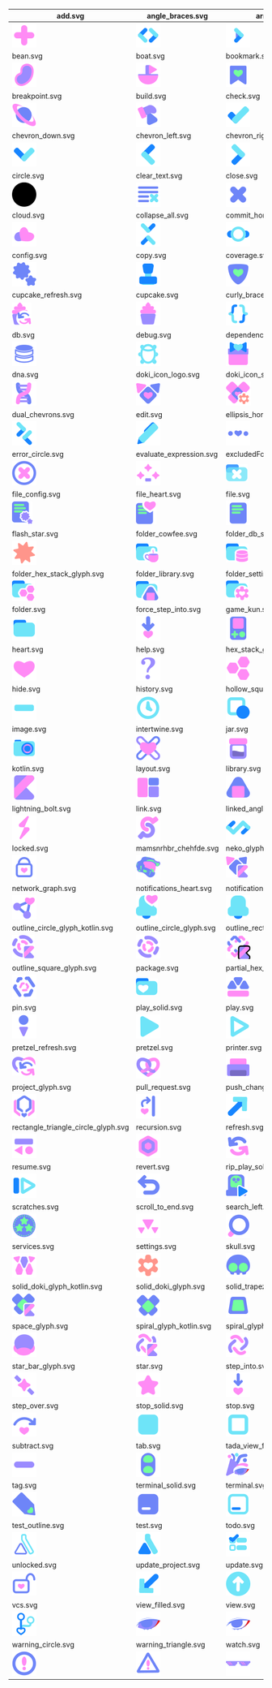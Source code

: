 | add.svg                                                                                      | angle_braces.svg                                                       | arrow_right.svg                                                                           | avatar.svg                                                                    |
| -------------------------------------------------------------------------------------------- | ---------------------------------------------------------------------- | ----------------------------------------------------------------------------------------- | ----------------------------------------------------------------------------- |
| ![add.svg](./icons/exported/add.svg)                                                         | ![angle_braces.svg](./icons/exported/angle_braces.svg)                 | ![arrow_right.svg](./icons/exported/arrow_right.svg)                                      | ![avatar.svg](./icons/exported/avatar.svg)                                    |
| bean.svg                                                                                     | boat.svg                                                               | bookmark.svg                                                                              | bow.svg                                                                       |
| ![bean.svg](./icons/exported/bean.svg)                                                       | ![boat.svg](./icons/exported/boat.svg)                                 | ![bookmark.svg](./icons/exported/bookmark.svg)                                            | ![bow.svg](./icons/exported/bow.svg)                                          |
| breakpoint.svg                                                                               | build.svg                                                              | check.svg                                                                                 | cherry.svg                                                                    |
| ![breakpoint.svg](./icons/exported/breakpoint.svg)                                           | ![build.svg](./icons/exported/build.svg)                               | ![check.svg](./icons/exported/check.svg)                                                  | ![cherry.svg](./icons/exported/cherry.svg)                                    |
| chevron_down.svg                                                                             | chevron_left.svg                                                       | chevron_right.svg                                                                         | chevron_up.svg                                                                |
| ![chevron_down.svg](./icons/exported/chevron_down.svg)                                       | ![chevron_left.svg](./icons/exported/chevron_left.svg)                 | ![chevron_right.svg](./icons/exported/chevron_right.svg)                                  | ![chevron_up.svg](./icons/exported/chevron_up.svg)                            |
| circle.svg                                                                                   | clear_text.svg                                                         | close.svg                                                                                 | cloud_outline.svg                                                             |
| ![circle.svg](./icons/exported/circle.svg)                                                   | ![clear_text.svg](./icons/exported/clear_text.svg)                     | ![close.svg](./icons/exported/close.svg)                                                  | ![cloud_outline.svg](./icons/exported/cloud_outline.svg)                      |
| cloud.svg                                                                                    | collapse_all.svg                                                       | commit_horizontal.svg                                                                     | commit_vertical.svg                                                           |
| ![cloud.svg](./icons/exported/cloud.svg)                                                     | ![collapse_all.svg](./icons/exported/collapse_all.svg)                 | ![commit_horizontal.svg](./icons/exported/commit_horizontal.svg)                          | ![commit_vertical.svg](./icons/exported/commit_vertical.svg)                  |
| config.svg                                                                                   | copy.svg                                                               | coverage.svg                                                                              | cowfee.svg                                                                    |
| ![config.svg](./icons/exported/config.svg)                                                   | ![copy.svg](./icons/exported/copy.svg)                                 | ![coverage.svg](./icons/exported/coverage.svg)                                            | ![cowfee.svg](./icons/exported/cowfee.svg)                                    |
| cupcake_refresh.svg                                                                          | cupcake.svg                                                            | curly_braces.svg                                                                          | db_solid.svg                                                                  |
| ![cupcake_refresh.svg](./icons/oneOffs/cupcake_refresh.svg)                                  | ![cupcake.svg](./icons/exported/cupcake.svg)                           | ![curly_braces.svg](./icons/exported/curly_braces.svg)                                    | ![db_solid.svg](./icons/exported/db_solid.svg)                                |
| db.svg                                                                                       | debug.svg                                                              | dependencies.svg                                                                          | disabled_breakpoint.svg                                                       |
| ![db.svg](./icons/exported/db.svg)                                                           | ![debug.svg](./icons/exported/debug.svg)                               | ![dependencies.svg](./icons/exported/dependencies.svg)                                    | ![disabled_breakpoint.svg](./icons/exported/disabled_breakpoint.svg)          |
| dna.svg                                                                                      | doki_icon_logo.svg                                                     | doki_icon_settings.svg                                                                    | doki_icon.svg                                                                 |
| ![dna.svg](./icons/exported/dna.svg)                                                         | ![doki_icon_logo.svg](./icons/exported/doki_icon_logo.svg)             | ![doki_icon_settings.svg](./icons/oneOffs/doki_icon_settings.svg)                         | ![doki_icon.svg](./icons/exported/doki_icon.svg)                              |
| dual_chevrons.svg                                                                            | edit.svg                                                               | ellipsis_horizontal.svg                                                                   | ellipsis_vertical.svg                                                         |
| ![dual_chevrons.svg](./icons/exported/dual_chevrons.svg)                                     | ![edit.svg](./icons/exported/edit.svg)                                 | ![ellipsis_horizontal.svg](./icons/exported/ellipsis_horizontal.svg)                      | ![ellipsis_vertical.svg](./icons/exported/ellipsis_vertical.svg)              |
| error_circle.svg                                                                             | evaluate_expression.svg                                                | excludedFolder.svg                                                                        | expand_all.svg                                                                |
| ![error_circle.svg](./icons/exported/error_circle.svg)                                       | ![evaluate_expression.svg](./icons/exported/evaluate_expression.svg)   | ![excludedFolder.svg](./icons/oneOffs/excludedFolder.svg)                                 | ![expand_all.svg](./icons/exported/expand_all.svg)                            |
| file_config.svg                                                                              | file_heart.svg                                                         | file.svg                                                                                  | filter.svg                                                                    |
| ![file_config.svg](./icons/oneOffs/file_config.svg)                                          | ![file_heart.svg](./icons/oneOffs/file_heart.svg)                      | ![file.svg](./icons/exported/file.svg)                                                    | ![filter.svg](./icons/exported/filter.svg)                                    |
| flash_star.svg                                                                               | folder_cowfee.svg                                                      | folder_db_solid.svg                                                                       | folder_heart.svg                                                              |
| ![flash_star.svg](./icons/exported/flash_star.svg)                                           | ![folder_cowfee.svg](./icons/oneOffs/folder_cowfee.svg)                | ![folder_db_solid.svg](./icons/oneOffs/folder_db_solid.svg)                               | ![folder_heart.svg](./icons/oneOffs/folder_heart.svg)                         |
| folder_hex_stack_glyph.svg                                                                   | folder_library.svg                                                     | folder_settings.svg                                                                       | folder_test.svg                                                               |
| ![folder_hex_stack_glyph.svg](./icons/oneOffs/folder_hex_stack_glyph.svg)                    | ![folder_library.svg](./icons/oneOffs/folder_library.svg)              | ![folder_settings.svg](./icons/oneOffs/folder_settings.svg)                               | ![folder_test.svg](./icons/oneOffs/folder_test.svg)                           |
| folder.svg                                                                                   | force_step_into.svg                                                    | game_kun.svg                                                                              | group.svg                                                                     |
| ![folder.svg](./icons/exported/folder.svg)                                                   | ![force_step_into.svg](./icons/exported/force_step_into.svg)           | ![game_kun.svg](./icons/exported/game_kun.svg)                                            | ![group.svg](./icons/exported/group.svg)                                      |
| heart.svg                                                                                    | help.svg                                                               | hex_stack_glyph.svg                                                                       | hidden_toolbar.svg                                                            |
| ![heart.svg](./icons/exported/heart.svg)                                                     | ![help.svg](./icons/exported/help.svg)                                 | ![hex_stack_glyph.svg](./icons/exported/hex_stack_glyph.svg)                              | ![hidden_toolbar.svg](./icons/exported/hidden_toolbar.svg)                    |
| hide.svg                                                                                     | history.svg                                                            | hollow_square_circle_glyph.svg                                                            | ice_cream.svg                                                                 |
| ![hide.svg](./icons/exported/hide.svg)                                                       | ![history.svg](./icons/exported/history.svg)                           | ![hollow_square_circle_glyph.svg](./icons/exported/hollow_square_circle_glyph.svg)        | ![ice_cream.svg](./icons/exported/ice_cream.svg)                              |
| image.svg                                                                                    | intertwine.svg                                                         | jar.svg                                                                                   | key.svg                                                                       |
| ![image.svg](./icons/exported/image.svg)                                                     | ![intertwine.svg](./icons/exported/intertwine.svg)                     | ![jar.svg](./icons/exported/jar.svg)                                                      | ![key.svg](./icons/exported/key.svg)                                          |
| kotlin.svg                                                                                   | layout.svg                                                             | library.svg                                                                               | light_house.svg                                                               |
| ![kotlin.svg](./icons/exported/kotlin.svg)                                                   | ![layout.svg](./icons/exported/layout.svg)                             | ![library.svg](./icons/exported/library.svg)                                              | ![light_house.svg](./icons/exported/light_house.svg)                          |
| lightning_bolt.svg                                                                           | link.svg                                                               | linked_angle_braces.svg                                                                   | locate.svg                                                                    |
| ![lightning_bolt.svg](./icons/exported/lightning_bolt.svg)                                   | ![link.svg](./icons/exported/link.svg)                                 | ![linked_angle_braces.svg](./icons/exported/linked_angle_braces.svg)                      | ![locate.svg](./icons/exported/locate.svg)                                    |
| locked.svg                                                                                   | mamsnrhbr_chehfde.svg                                                  | neko_glyph_kotlin.svg                                                                     | neko_glyph.svg                                                                |
| ![locked.svg](./icons/exported/locked.svg)                                                   | ![mamsnrhbr_chehfde.svg](./icons/exported/mamsnrhbr_chehfde.svg)       | ![neko_glyph_kotlin.svg](./icons/oneOffs/neko_glyph_kotlin.svg)                           | ![neko_glyph.svg](./icons/exported/neko_glyph.svg)                            |
| network_graph.svg                                                                            | notifications_heart.svg                                                | notifications.svg                                                                         | open.svg                                                                      |
| ![network_graph.svg](./icons/exported/network_graph.svg)                                     | ![notifications_heart.svg](./icons/oneOffs/notifications_heart.svg)    | ![notifications.svg](./icons/exported/notifications.svg)                                  | ![open.svg](./icons/exported/open.svg)                                        |
| outline_circle_glyph_kotlin.svg                                                              | outline_circle_glyph.svg                                               | outline_rectangle_glyph_kotlin.svg                                                        | outline_rectangle_glyph.svg                                                   |
| ![outline_circle_glyph_kotlin.svg](./icons/oneOffs/outline_circle_glyph_kotlin.svg)          | ![outline_circle_glyph.svg](./icons/exported/outline_circle_glyph.svg) | ![outline_rectangle_glyph_kotlin.svg](./icons/oneOffs/outline_rectangle_glyph_kotlin.svg) | ![outline_rectangle_glyph.svg](./icons/exported/outline_rectangle_glyph.svg)  |
| outline_square_glyph.svg                                                                     | package.svg                                                            | partial_hex_glyph.svg                                                                     | pause.svg                                                                     |
| ![outline_square_glyph.svg](./icons/exported/outline_square_glyph.svg)                       | ![package.svg](./icons/oneOffs/package.svg)                            | ![partial_hex_glyph.svg](./icons/exported/partial_hex_glyph.svg)                          | ![pause.svg](./icons/exported/pause.svg)                                      |
| pin.svg                                                                                      | play_solid.svg                                                         | play.svg                                                                                  | plugin.svg                                                                    |
| ![pin.svg](./icons/exported/pin.svg)                                                         | ![play_solid.svg](./icons/exported/play_solid.svg)                     | ![play.svg](./icons/exported/play.svg)                                                    | ![plugin.svg](./icons/exported/plugin.svg)                                    |
| pretzel_refresh.svg                                                                          | pretzel.svg                                                            | printer.svg                                                                               | profile.svg                                                                   |
| ![pretzel_refresh.svg](./icons/oneOffs/pretzel_refresh.svg)                                  | ![pretzel.svg](./icons/exported/pretzel.svg)                           | ![printer.svg](./icons/exported/printer.svg)                                              | ![profile.svg](./icons/exported/profile.svg)                                  |
| project_glyph.svg                                                                            | pull_request.svg                                                       | push_changes.svg                                                                          | re_run.svg                                                                    |
| ![project_glyph.svg](./icons/exported/project_glyph.svg)                                     | ![pull_request.svg](./icons/exported/pull_request.svg)                 | ![push_changes.svg](./icons/exported/push_changes.svg)                                    | ![re_run.svg](./icons/exported/re_run.svg)                                    |
| rectangle_triangle_circle_glyph.svg                                                          | recursion.svg                                                          | refresh.svg                                                                               | restart.svg                                                                   |
| ![rectangle_triangle_circle_glyph.svg](./icons/exported/rectangle_triangle_circle_glyph.svg) | ![recursion.svg](./icons/exported/recursion.svg)                       | ![refresh.svg](./icons/exported/refresh.svg)                                              | ![restart.svg](./icons/exported/restart.svg)                                  |
| resume.svg                                                                                   | revert.svg                                                             | rip_play_solid.svg                                                                        | rip.svg                                                                       |
| ![resume.svg](./icons/exported/resume.svg)                                                   | ![revert.svg](./icons/exported/revert.svg)                             | ![rip_play_solid.svg](./icons/oneOffs/rip_play_solid.svg)                                 | ![rip.svg](./icons/exported/rip.svg)                                          |
| scratches.svg                                                                                | scroll_to_end.svg                                                      | search_left.svg                                                                           | search_right.svg                                                              |
| ![scratches.svg](./icons/exported/scratches.svg)                                             | ![scroll_to_end.svg](./icons/exported/scroll_to_end.svg)               | ![search_left.svg](./icons/exported/search_left.svg)                                      | ![search_right.svg](./icons/exported/search_right.svg)                        |
| services.svg                                                                                 | settings.svg                                                           | skull.svg                                                                                 | soft_wrap.svg                                                                 |
| ![services.svg](./icons/exported/services.svg)                                               | ![settings.svg](./icons/exported/settings.svg)                         | ![skull.svg](./icons/exported/skull.svg)                                                  | ![soft_wrap.svg](./icons/exported/soft_wrap.svg)                              |
| solid_doki_glyph_kotlin.svg                                                                  | solid_doki_glyph.svg                                                   | solid_trapezoid_glyph.svg                                                                 | solid_triangle_glyph.svg                                                      |
| ![solid_doki_glyph_kotlin.svg](./icons/oneOffs/solid_doki_glyph_kotlin.svg)                  | ![solid_doki_glyph.svg](./icons/exported/solid_doki_glyph.svg)         | ![solid_trapezoid_glyph.svg](./icons/exported/solid_trapezoid_glyph.svg)                  | ![solid_triangle_glyph.svg](./icons/exported/solid_triangle_glyph.svg)        |
| space_glyph.svg                                                                              | spiral_glyph_kotlin.svg                                                | spiral_glyph.svg                                                                          | square_braces.svg                                                             |
| ![space_glyph.svg](./icons/exported/space_glyph.svg)                                         | ![spiral_glyph_kotlin.svg](./icons/oneOffs/spiral_glyph_kotlin.svg)    | ![spiral_glyph.svg](./icons/exported/spiral_glyph.svg)                                    | ![square_braces.svg](./icons/exported/square_braces.svg)                      |
| star_bar_glyph.svg                                                                           | star.svg                                                               | step_into.svg                                                                             | step_out.svg                                                                  |
| ![star_bar_glyph.svg](./icons/exported/star_bar_glyph.svg)                                   | ![star.svg](./icons/exported/star.svg)                                 | ![step_into.svg](./icons/exported/step_into.svg)                                          | ![step_out.svg](./icons/exported/step_out.svg)                                |
| step_over.svg                                                                                | stop_solid.svg                                                         | stop.svg                                                                                  | structure.svg                                                                 |
| ![step_over.svg](./icons/exported/step_over.svg)                                             | ![stop_solid.svg](./icons/exported/stop_solid.svg)                     | ![stop.svg](./icons/exported/stop.svg)                                                    | ![structure.svg](./icons/exported/structure.svg)                              |
| subtract.svg                                                                                 | tab.svg                                                                | tada_view_filled.svg                                                                      | tada.svg                                                                      |
| ![subtract.svg](./icons/exported/subtract.svg)                                               | ![tab.svg](./icons/exported/tab.svg)                                   | ![tada_view_filled.svg](./icons/oneOffs/tada_view_filled.svg)                             | ![tada.svg](./icons/exported/tada.svg)                                        |
| tag.svg                                                                                      | terminal_solid.svg                                                     | terminal.svg                                                                              | test_outline_view_filled.svg                                                  |
| ![tag.svg](./icons/exported/tag.svg)                                                         | ![terminal_solid.svg](./icons/exported/terminal_solid.svg)             | ![terminal.svg](./icons/exported/terminal.svg)                                            | ![test_outline_view_filled.svg](./icons/oneOffs/test_outline_view_filled.svg) |
| test_outline.svg                                                                             | test.svg                                                               | todo.svg                                                                                  | trash.svg                                                                     |
| ![test_outline.svg](./icons/exported/test_outline.svg)                                       | ![test.svg](./icons/exported/test.svg)                                 | ![todo.svg](./icons/exported/todo.svg)                                                    | ![trash.svg](./icons/exported/trash.svg)                                      |
| unlocked.svg                                                                                 | update_project.svg                                                     | update.svg                                                                                | vcs_solid.svg                                                                 |
| ![unlocked.svg](./icons/exported/unlocked.svg)                                               | ![update_project.svg](./icons/exported/update_project.svg)             | ![update.svg](./icons/exported/update.svg)                                                | ![vcs_solid.svg](./icons/exported/vcs_solid.svg)                              |
| vcs.svg                                                                                      | view_filled.svg                                                        | view.svg                                                                                  | warning_circle_filled.svg                                                     |
| ![vcs.svg](./icons/exported/vcs.svg)                                                         | ![view_filled.svg](./icons/exported/view_filled.svg)                   | ![view.svg](./icons/exported/view.svg)                                                    | ![warning_circle_filled.svg](./icons/exported/warning_circle_filled.svg)      |
| warning_circle.svg                                                                           | warning_triangle.svg                                                   | watch.svg                                                                                 |                                                                               |
| ![warning_circle.svg](./icons/exported/warning_circle.svg)                                   | ![warning_triangle.svg](./icons/exported/warning_triangle.svg)         | ![watch.svg](./icons/exported/watch.svg)                                                  |                                                                               |